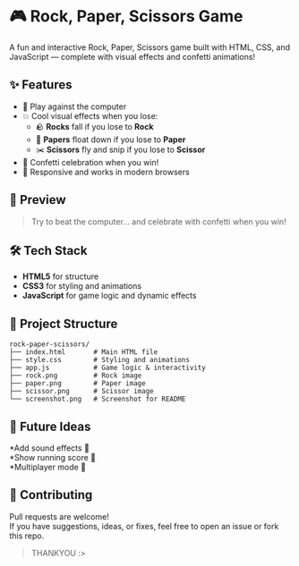 # 🎮 Rock, Paper, Scissors Game

A fun and interactive Rock, Paper, Scissors game built with HTML, CSS, and JavaScript — complete with visual effects and confetti animations!

## ✨ Features

- 🧠 Play against the computer
- 💥 Cool visual effects when you lose:
  * 🪨 **Rocks** fall if you lose to **Rock**
  * 📄 **Papers** float down if you lose to **Paper**
  * ✂️ **Scissors** fly and snip if you lose to **Scissor**
- 🎉 Confetti celebration when you win!
- 📱 Responsive and works in modern browsers

## 🚀 Preview

> Try to beat the computer... and celebrate with confetti when you win!

## 🛠️ Tech Stack

- **HTML5** for structure
- **CSS3** for styling and animations
- **JavaScript** for game logic and dynamic effects

## 📂 Project Structure

```plaintext
rock-paper-scissors/
├── index.html       # Main HTML file
├── style.css        # Styling and animations
├── app.js           # Game logic & interactivity
├── rock.png         # Rock image
├── paper.png        # Paper image
├── scissor.png      # Scissor image
└── screenshot.png   # Screenshot for README
```

## 🎯 Future Ideas
*Add sound effects 🎵 <br>
*Show running score 🧮 <br>
*Multiplayer mode 🔗

## 🤝 Contributing
Pull requests are welcome! <br>
If you have suggestions, ideas, or fixes, feel free to open an issue or fork this repo.

> THANKYOU :>


